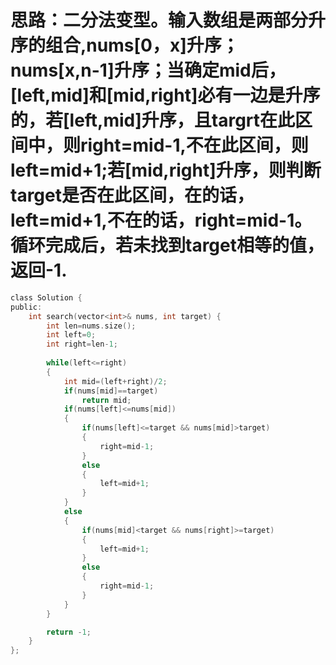 # 思路：二分法变型。输入数组是两部分升序的组合,nums[0，x]升序；nums[x,n-1]升序；当确定mid后，[left,mid]和[mid,right]必有一边是升序的，若[left,mid]升序，且targrt在此区间中，则right=mid-1,不在此区间，则left=mid+1;若[mid,right]升序，则判断target是否在此区间，在的话，left=mid+1,不在的话，right=mid-1。循环完成后，若未找到target相等的值，返回-1.
```c
class Solution {
public:
    int search(vector<int>& nums, int target) {
        int len=nums.size();
        int left=0;
        int right=len-1;
        
        while(left<=right)
        {
            int mid=(left+right)/2;
            if(nums[mid]==target)
                return mid;
            if(nums[left]<=nums[mid])
            {
                if(nums[left]<=target && nums[mid]>target)
                {
                    right=mid-1;
                }
                else
                {
                    left=mid+1;
                }
            }
            else
            {
                if(nums[mid]<target && nums[right]>=target)
                {
                    left=mid+1;
                }
                else
                {
                    right=mid-1;
                }
            }
        }

        return -1;
    }
};
```
